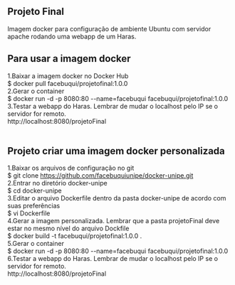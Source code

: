 Projeto Final
---
Imagem docker para configuração de ambiente Ubuntu com servidor apache rodando uma webapp de um Haras. <br>
 

**Para usar a imagem docker**
---
1.Baixar a imagem docker no Docker Hub <br> 
   $ docker pull facebuqui/projetofinal:1.0.0 <br>
2.Gerar o container <br>
   $ docker run -d -p 8080:80 --name=facebuqui facebuqui/projetofinal:1.0.0 <br>
3.Testar a webapp do Haras. Lembrar de mudar o localhost pelo IP se o servidor for remoto. <br>
   http://localhost:8080/projetoFinal <br> <br>
   
**Projeto criar uma imagem docker personalizada**
---
1.Baixar os arquivos de configuração no git <br>
   $ git clone https://github.com/facebuquiunipe/docker-unipe.git <br>
2.Entrar no diretório docker-unipe <br>
   $ cd docker-unipe <br>
3.Editar o arquivo Dockerfile dentro da pasta docker-unipe de acordo com suas preferências <br>
   $ vi Dockerfile <br>
4.Gerar a imagem personalizada. Lembrar que a pasta projetoFinal deve estar no mesmo nível do arquivo Dockfile <br>
   $ docker build -t facebuqui/projetofinal:1.0.0 . <br>
5.Gerar o container <br>
   $ docker run -d -p 8080:80 --name=facebuqui facebuqui/projetofinal:1.0.0 <br>
6.Testar a webapp do Haras. Lembrar de mudar o localhost pelo IP se o servidor for remoto. <br>
   http://localhost:8080/projetoFinal <br>
